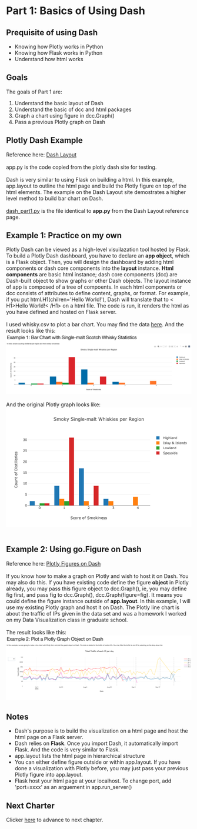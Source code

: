 # Part 1: Basics of Using Dash

## Prequisite of using Dash
<ul>
	<li> Knowing how Plotly works in Python</li>
	<li> Knowing how Flask works in Python</li>
	<li> Understand how html works</li>
</ul>

## Goals
The goals of Part 1 are:<br>
1. Understand the basic layout of Dash<br>
2. Understand the basic of dcc and html packages<br>
3. Graph a chart using figure in dcc.Graph()<br>
4. Pass a previous Plotly graph on Dash

## Plotly Dash Example
Reference here: <a href="https://dash.plotly.com/layout">Dash Layout</a>
<br>
<br>
app.py is the code copied from the plotly dash site for testing.
<br>
<br>
Dash is very similar to using Flask on building a html. In this example, app.layout to outline the html page and build the Plotly figure on top of the html elements. The example on the Dash Layout site demostrates a higher level method to build bar chart on Dash.
<br>
<br>
[dash_part1.py](dash_part1.py) is the file identical to <b>app.py</b> from the Dash Layout reference page.

## Example 1: Practice on my own
Plotly Dash can be viewed as a high-level visuilazation tool hosted by Flask. To build a Plotly Dash dashboard, you have to declare an <b>app object</b>, which is a Flask object. Then, you will design the dashboard by adding html components or dash core components into the <b>layout</b> instance. <b>Html components</b> are basic html instance; dash core components (dcc) are Dash-built object to show graphs or other Dash objects. The layout instance of app is composed of a tree of compoents. In each html components or dcc consists of attributes to define content, graphs, or format. For example, if you put html.H1(chilren='Hello World!'), Dash will translate that to < H1>Hello World!< /H1> on a html file. The code is run, it renders the html as you have defined and hosted on Flask server.
<br><br>
I used whisky.csv to plot a bar chart. You may find the data <a href="https://github.com/jacquessham/ScotchWhisky/tree/master/Data">here</a>. And the result looks like this:
<br>
<img src="whisky_dash.png">
<br>
<br>
And the original Plotly graph looks like:
<img src="whisky_plotly.png">
<br><br>


## Example 2: Using go.Figure on Dash
Reference here: <a href="https://dash.plotly.com/dash-core-components/graph">Plotly Figures on Dash</a>
<br><br>
If you know how to make a graph on Plotly and wish to host it on Dash. You may also do this. If you have existing code define the figure <b>object</b> in Plotly already, you may pass this figure object to dcc.Graph(), ie, you may define fig first, and pass fig to dcc.Graph(), dcc.Graph(figure=fig). It means you could define the figure instance outside of <b>app.layout</b>. In this example, I will use my existing Plotly graph and host it on Dash. The Plotly line chart is about the traffic of IPs given in the data set and was a homework I worked on my Data Visualization class in graduate school.
<br><br>
The result looks like this:
<img src="computer_security_dash.png">

## Notes
<ul>
	<li>Dash's purpose is to build the visualization on a html page and host the html page on a Flask server.</li>
	<li>Dash relies on <b>Flask</b>. Once you import Dash, it automatically import Flask. And the code is very similar to Flask.</li>
	<li>app.layout lists the html page in hierarchical structure</li>
	<li>You can either define figure outside or within app.layout. If you have done a visualization with Plotly before, you may just pass your previous Plotly figure into app.layout.</li>
	<li>Flask host your html page at your localhost. To change port, add 'port=xxxx' as an arguement in app.run_server()</li>
</ul>

## Next Charter
Clicker [here](../Part2) to advance to next chapter.